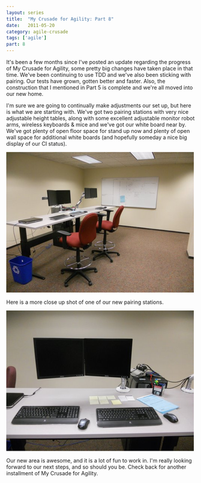 ```yaml
---
layout: series
title:  "My Crusade for Agility: Part 8"
date:   2011-05-20
category: agile-crusade
tags: ['agile']
part: 8
---
```


It's been a few months since I've posted an update regarding the progress of My
Crusade for Agility, some pretty big changes have taken place in that time.
We've been continuing to use TDD and we've also been sticking with pairing. Our
tests have grown, gotten better and faster. Also, the construction that I
mentioned in Part 5 is complete and we're all moved into our new home.


I'm sure we are going to continually make adjustments our set up, but here is
what we are starting with. We've got two pairing stations with very nice
adjustable height tables, along with some excellent adjustable monitor robot
arms, wireless keyboards & mice and we've got our white board near by.  We've
got plenty of open floor space for stand up now and plenty of open wall space
for additional white boards (and hopefully someday a nice big display of our CI 
status).

![Pairing Stations](/assets/images/agile_crusade/pairingstations.jpg)

Here is a more close up shot of one of our new pairing stations.

![Pairing Station](/assets/images/agile_crusade/pairingstation.jpg)

Our new area is awesome, and it is a lot of fun to work in. I'm really looking
forward to our next steps, and so should you be. Check back for another
installment of My Crusade for Agility.
